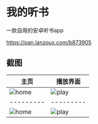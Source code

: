 # 我的听书

一款自用的安卓听书app

https://pan.lanzoux.com/b873905

## 截图

主页 | 播放界面
---------|---------
![home](https://raw.githubusercontents.com/liu673cn/tingshu/main/art/home.jpg) | ![play](https://raw.githubusercontents.com/liu673cn/tingshu/main/art/play.jpg)
---------|---------
![home](https://raw.githubusercontents.com/liu673cn/book/main/img/y01.jpg) | ![play](https://raw.githubusercontents.com/liu673cn/book/main/img/y02.jpg)
